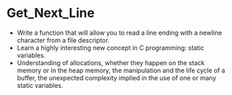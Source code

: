 # Get_Next_Line
-  Write a function that will allow you to read a line ending with a newline character from a file descriptor.
- Learn a highly interesting new concept in C programming: static variables.
- Understanding of allocations, whether they happen on the stack memory or in the heap memory,
the manipulation and the life cycle of a buffer, the unexpected complexity implied in the use of one or many static variables.

